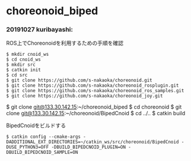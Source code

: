 # choreonoid_biped

### 20191027 kuribayashi:

ROS上でChoreonoidを利用するための手順を確認

	$ mkdir cnoid_ws
	$ cd cnoid_ws
	$ mkdir src
	$ catkin init
	$ cd src
	$ git clone https://github.com/s-nakaoka/choreonoid.git
	$ git clone https://github.com/s-nakaoka/choreonoid_rosplugin.git
	$ git clone https://github.com/s-nakaoka/choreonoid_ros_samples.git
	$ git clone https://github.com/s-nakaoka/choreonoid_joy.git
  $ git clone git@133.30.142.15:~/choreonoid_biped
	$ cd choreonoid
	$ git clone git@133.30.142.15:~/choreonoid/BipedCnoid
	$ cd ../..
	$ catkin build

BipedCnoidをビルドする

	$ catkin config --cmake-args -DADDITIONAL_EXT_DIRECTORIES=~/catkin_ws/src/choreonoid/BipedCnoid -DUSE_PYTHON3=OFF -DBUILD_BIPEDCNOID_PLUGIN=ON -DBUILD_BIPEDCNOID_SAMPLE=ON